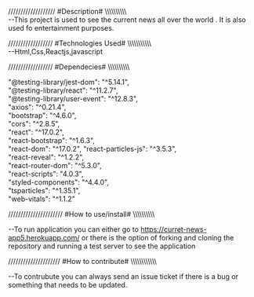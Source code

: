 /////////////////// #Description#   \\\\\\\\\\\\\\\\\\\\\
--This project is used to see the current news all over the world . It is also used fo entertainment purposes.

//////////////////  #Technologies Used# \\\\\\\\\\\\\\\\\\\\\\\
 --Html,Css,Reactjs,javascript

////////////////// #Dependecies# \\\\\\\\\\\\\\\\\\\

 "@testing-library/jest-dom": "^5.14.1",<br />
    "@testing-library/react": "^11.2.7",<br />
    "@testing-library/user-event": "^12.8.3",<br />
    "axios": "^0.21.4",<br />
    "bootstrap": "^4.6.0",<br />
    "cors": "^2.8.5",<br />
    "react": "^17.0.2",<br />
    "react-bootstrap": "^1.6.3",<br />
    "react-dom": "^17.0.2",
    "react-particles-js": "^3.5.3",<br />
    "react-reveal": "^1.2.2",<br />
    "react-router-dom": "^5.3.0",<br />
    "react-scripts": "4.0.3",<br />
    "styled-components": "^4.4.0",<br />
    "tsparticles": "^1.35.1",<br />
    "web-vitals": "^1.1.2"<br />

////////////////////// #How to use/install# \\\\\\\\\\\\\\\\\\\

--To run application you can either go to https://curret-news-app5.herokuapp.com/  or there is the option of forking and cloning the repository and running a test server to see the application


///////////////////// #How to contribute# \\\\\\\\\\\\\\\\\\\\\\\\

--To contrubute you can always send an issue ticket if there is a bug or something that needs to be updated.